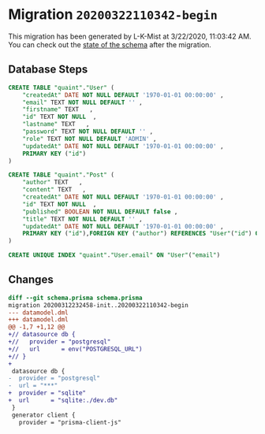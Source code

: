 # Migration `20200322110342-begin`

This migration has been generated by L-K-Mist at 3/22/2020, 11:03:42 AM.
You can check out the [state of the schema](./schema.prisma) after the migration.

## Database Steps

```sql
CREATE TABLE "quaint"."User" (
    "createdAt" DATE NOT NULL DEFAULT '1970-01-01 00:00:00' ,
    "email" TEXT NOT NULL DEFAULT '' ,
    "firstname" TEXT   ,
    "id" TEXT NOT NULL  ,
    "lastname" TEXT   ,
    "password" TEXT NOT NULL DEFAULT '' ,
    "role" TEXT NOT NULL DEFAULT 'ADMIN' ,
    "updatedAt" DATE NOT NULL DEFAULT '1970-01-01 00:00:00' ,
    PRIMARY KEY ("id")
) 

CREATE TABLE "quaint"."Post" (
    "author" TEXT   ,
    "content" TEXT   ,
    "createdAt" DATE NOT NULL DEFAULT '1970-01-01 00:00:00' ,
    "id" TEXT NOT NULL  ,
    "published" BOOLEAN NOT NULL DEFAULT false ,
    "title" TEXT NOT NULL DEFAULT '' ,
    "updatedAt" DATE NOT NULL DEFAULT '1970-01-01 00:00:00' ,
    PRIMARY KEY ("id"),FOREIGN KEY ("author") REFERENCES "User"("id") ON DELETE SET NULL ON UPDATE CASCADE
) 

CREATE UNIQUE INDEX "quaint"."User.email" ON "User"("email")
```

## Changes

```diff
diff --git schema.prisma schema.prisma
migration 20200312232458-init..20200322110342-begin
--- datamodel.dml
+++ datamodel.dml
@@ -1,7 +1,12 @@
+// datasource db {
+//   provider = "postgresql"
+//   url      = env("POSTGRESQL_URL")
+// }
+
 datasource db {
-  provider = "postgresql"
-  url = "***"
+  provider = "sqlite"
+  url      = "sqlite:./dev.db"
 }
 generator client {
   provider = "prisma-client-js"
```


